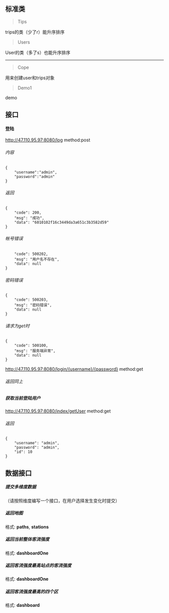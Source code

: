 ## 标准类
> Tips

trips的类（少了r）能升序排序

> Users

User的类（多了s）也能升序排序

---

> Cope

用来创建user和trips对象

> Demo1

demo

## 接口

#### 登陆

http://47.110.95.97:8080/log         method:post   
###### 内容
```
{  
    "username":"admin",  
    "password":"admin"  
}
```
###### 返回 
```
{
    "code": 200,
    "msg": "成功",
    "data": "6010102f16c3449da3a651c3b3582d59"
}
```
###### 帐号错误
```{
    "code": 500202,
    "msg": "用户名不存在",
    "data": null
}
```
###### 密码错误
```
{
    "code": 500203,
    "msg": "密码错误",
    "data": null
}
```
###### 请求为get时
```
{
    "code": 500100,
    "msg": "服务端异常",
    "data": null
}
```

http://47.110.95.97:8080/login/{username}/{password} method:get

###### 返回同上
##### 获取当前登陆用户
http://47.110.95.97:8080/index/getUser method:get
###### 返回
```
{
    "username": "admin",
    "password": "admin",
    "id": 10
}
```
## 数据接口
##### 提交多维度数据
（请按照维度编写一个接口，在用户选择发生变化时提交）

##### 返回地图
格式: **paths**, **stations**

##### 返回当前整体客流强度
格式: **dashboardOne**

##### 返回客流强度最高站点的客流强度
格式: **dashboardOne**

##### 返回客流强度最高的四个区
格式: **dashboard**
